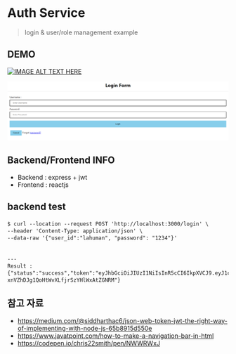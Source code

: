 # Auth Service

> login & user/role management example

## DEMO

[![IMAGE ALT TEXT HERE](https://img.youtube.com/vi/pxI4fXrNChI/0.jpg)](https://www.youtube.com/watch?v=pxI4fXrNChI)


![login page](./login.png)

## Backend/Frontend INFO

- Backend : express + jwt
- Frontend : reactjs

## backend test

```
$ curl --location --request POST 'http://localhost:3000/login' \
--header 'Content-Type: application/json' \
--data-raw '{"user_id":"lahuman", "password": "1234"}'


---
Result : 
{"status":"success","token":"eyJhbGciOiJIUzI1NiIsInR5cCI6IkpXVCJ9.eyJ1c2VyX2lkIjoibGFodW1hbiIsImRlc2MiOm51bGwsInJvbGUiOlsiUk9MRV9URVNUMSIsIlJPTEVfVEVTVDIiXSwiaWF0IjoxNjMyMzAwMDI5LCJleHAiOjE2MzIzMDAzMjl9.8UuMP_ah-xnVZhDJg1QoHtWvXLfjrSzYHlWxAtZGNRM"}
```

## 참고 자료

- https://medium.com/@siddharthac6/json-web-token-jwt-the-right-way-of-implementing-with-node-js-65b8915d550e
- https://www.javatpoint.com/how-to-make-a-navigation-bar-in-html
- https://codepen.io/chris22smith/pen/NWWRWxJ